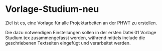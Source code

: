 # Vorlage-Studium-neu

Ziel ist es, eine Vorlage für alle Projektarbeiten an der PHWT zu erstellen.

Die dazu notwendigen Einstellungen sollen in der ersten Datei 01 Vorlage Studium.tex zusammengefasst werden, während mittels include die geschriebenen Textseiten eingefügt und verarbeitet werden.
